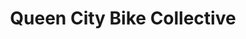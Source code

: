 ---
title: "Queen City Bike Collective"
url: /manchester/queen-city-bike-collective/
shop: bicycle
---